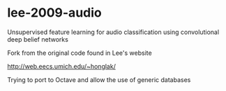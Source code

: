 # lee-2009-audio

Unsupervised feature learning for audio classification using convolutional deep belief networks

Fork from the original code found in Lee's website

http://web.eecs.umich.edu/~honglak/

Trying to port to Octave and allow the use of generic databases

